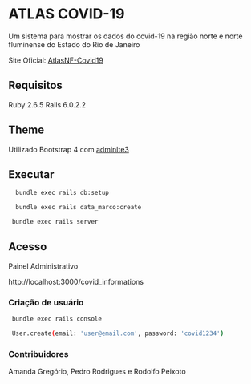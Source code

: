 # ATLAS COVID-19
Um sistema para mostrar os dados do covid-19 na região norte e norte fluminense do Estado do Rio de Janeiro

Site Oficial: [AtlasNF-Covid19](http://atlasnf-covid19.com.br)

## Requisitos

 Ruby 2.6.5
 Rails 6.0.2.2

## Theme

Utilizado Bootstrap 4 com [adminlte3](http://adminlte.io)


## Executar

  ```bash
    bundle exec rails db:setup
  ```

  ```bash
    bundle exec rails data_marco:create
  ```

  ```bash
   bundle exec rails server
  ```

 ## Acesso

  Painel Administrativo

 http://localhost:3000/covid_informations

### Criação de usuário

```bash
 bundle exec rails console
```


```bash
 User.create(email: 'user@email.com', password: 'covid1234')
```


### Contribuidores

Amanda Gregório, Pedro Rodrigues e Rodolfo Peixoto
